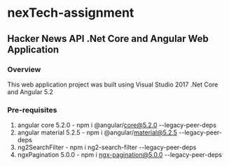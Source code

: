 # nexTech-assignment

## Hacker News API .Net Core and Angular Web Application

### Overview

This web application project was built using Visual Studio 2017 .Net Core and Angular 5.2

###  Pre-requisites
1. angular core 5.2.0  - npm i @angular/core@5.2.0 --legacy-peer-deps
2. angular material 5.2.5 -  npm i @angular/material@5.2.5 --legacy-peer-deps
3. ng2SearchFilter -  npm i ng2-search-filter --legacy-peer-deps
4. ngxPagination 5.0.0 -  npm i ngx-pagination@5.0.0 --legacy-peer-deps

```
